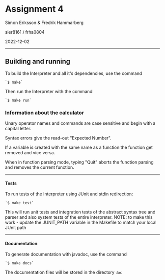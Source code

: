 # Assignment 4

Simon Eriksson & Fredrik Hammarberg

sier8161 / frha0804

2022-12-02

---

## Building and running

To build the Interpreter and all it's dependencies, use the command

	`$ make`

Then run the Interpreter with the command

	`$ make run`

### Information about the calculator

Unary operator names and commands are case sensitive and begin with a capital letter.

Syntax errors give the read-out "Expected Number".

If a variable is created with the same name as a function the function get removed and vice versa.

When in function parsing mode, typing "Quit" aborts the function parsing and
removes the current function.



---

####  Tests

To run tests of the Interpreter using JUnit and stdin redirection:

	`$ make test`

This will run unit tests and integration tests of the abstract syntax tree and
parser and also system tests of the entire interpreter.
NOTE: to make this work - update the JUNIT_PATH variable in the Makefile to match your local JUnit path

---

#### Documentation

To generate documentation with javadoc, use the command

	`$ make docs`

The documentation files will be stored in the directory `doc`
